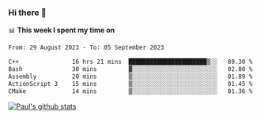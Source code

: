 ### Hi there 👋

📊 **This week I spent my time on**
<!--START_SECTION:waka-->

```txt
From: 29 August 2023 - To: 05 September 2023

C++               16 hrs 21 mins  ██████████████████████▒░░   89.30 %
Bash              30 mins         ▓░░░░░░░░░░░░░░░░░░░░░░░░   02.80 %
Assembly          20 mins         ▒░░░░░░░░░░░░░░░░░░░░░░░░   01.89 %
ActionScript 3    15 mins         ▒░░░░░░░░░░░░░░░░░░░░░░░░   01.45 %
CMake             14 mins         ▒░░░░░░░░░░░░░░░░░░░░░░░░   01.36 %
```

<!--END_SECTION:waka-->


[![Paul's github stats](https://github-readme-stats.vercel.app/api?username=mickeyouyou&theme=dracula&show_icons=true)](https://github.com/anuraghazra/github-readme-stats)
